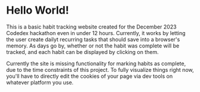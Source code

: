 # Hello World!
This is a basic habit tracking website created for the December 2023 Codedex hackathon even in under 12 hours. Currently, it works by letting the user create dailyt recurring tasks that should save into a browser's memory. As days go by, whether or not the habit was complete will be tracked, and each habit can be displayed by clicking on them.

Currently the site is missing functionality for marking habits as complete, due to the time constraints of this project. To fully visualize things right now, you'll have to directly edit the cookies of your page via dev tools on whatever platform you use.